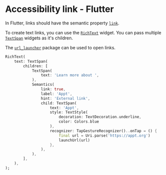 # Accessibility link - Flutter

In Flutter, links should have the semantic property [`link`](https://api.flutter.dev/flutter/semantics/SemanticsProperties/link.html).

To create text links, you can use the [`RichText`](https://api.flutter.dev/flutter/widgets/RichText-class.html) widget. You can pass multiple [`TextSpan`](https://api.flutter.dev/flutter/painting/TextSpan-class.html) widgets as it's children.

The [`url_launcher`](https://pub.dev/packages/url_launcher) package can be used to open links.

```dart
RichText(
    text: TextSpan(
        children: [
            TextSpan(
                text: 'Learn more about ',
            ),
            Semantics(
                link: true,
                label: 'Appt',
                hint: 'External link',
                child: TextSpan(
                    text: 'Appt',
                    style: TextStyle(
                        decoration: TextDecoration.underline,
                        color: Colors.blue
                    ),
                    recognizer: TapGestureRecognizer()..onTap = () {
                        final url = Uri.parse('https://appt.org')
                        launchUrl(url)
                    },
                ),
            ),
        ],
    ),
);
```
